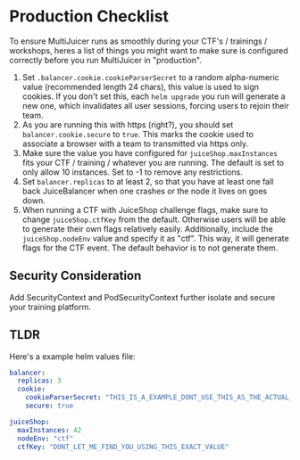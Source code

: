 # Production Checklist

To ensure MultiJuicer runs as smoothly during your CTF's / trainings / workshops, heres a list of things you might want to make sure is configured correctly before you run MultiJuicer in "production".

1. Set `.balancer.cookie.cookieParserSecret` to a random alpha-numeric value (recommended length 24 chars), this value is used to sign cookies. If you don't set this, each `helm upgrade` you run will generate a new one, which invalidates all user sessions, forcing users to rejoin their team.
2. As you are running this with https (right?), you should set `balancer.cookie.secure` to `true`. This marks the cookie used to associate a browser with a team to transmitted via https only.
3. Make sure the value you have configured for `juiceShop.maxInstances` fits your CTF / training / whatever you are running. The default is set to only allow 10 instances. Set to -1 to remove any restrictions.
4. Set `balancer.replicas` to at least 2, so that you have at least one fall back JuiceBalancer when one crashes or the node it lives on goes down.
5. When running a CTF with JuiceShop challenge flags, make sure to change `juiceShop.ctfKey` from the default. Otherwise users will be able to generate their own flags relatively easily. Additionally, include the `juiceShop.nodeEnv` value and specify it as "ctf". This way, it will generate flags for the CTF event. The default behavior is to not generate them.

## Security Consideration

Add SecurityContext and PodSecurityContext further isolate and secure your training platform.

## TLDR

Here's a example helm values file:

```yaml
balancer:
  replicas: 3
  cookie:
    cookieParserSecret: "THIS_IS_A_EXAMPLE_DONT_USE_THIS_AS_THE_ACTUAL_SECRET"
    secure: true

juiceShop:
  maxInstances: 42
  nodeEnv: "ctf"
  ctfKey: "DONT_LET_ME_FIND_YOU_USING_THIS_EXACT_VALUE"
```
